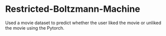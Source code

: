 # Restricted-Boltzmann-Machine
Used a movie dataset to predict whether the user liked the movie or unliked the movie using the Pytorch.
